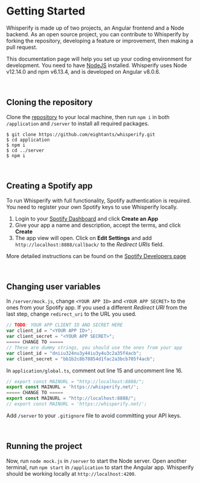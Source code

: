 # Getting Started
Whisperify is made up of two projects, an Angular frontend and a Node backend. As an open source project, you can contribute to Whisperify by forking the repository, developing a feature or improvement, then making a pull request. 

This documentation page will help you set up your coding environment for development. You need to have [NodeJS](https://nodejs.org/en/download/) installed. Whisperify uses Node v12.14.0 and npm v6.13.4, and is developed on Angular v8.0.6. 

<br>

<h2 id="cloning-the-repository">Cloning the repository</h2>

Clone the [repository](https://github.com/eightants/whisperify.git) to your local machine, then run `npm i` in both `/application` and `/server` to install all required packages. 
```
$ git clone https://github.com/eightants/whisperify.git
$ cd application
$ npm i
$ cd ../server
$ npm i
```

<br>

<h2 id="creating-a-spotify-app">Creating a Spotify app</h2>

To run Whisperify with full functionality, Spotify authentication is required. You need to register your own Spotify keys to use Whisperify locally. 

1. Login to your [Spotify Dashboard](https://developer.spotify.com/dashboard/) and click **Create an App**
2. Give your app a name and description, accept the terms, and click **Create**
3. The app view will open. Click on **Edit Settings** and add `http://localhost:8888/callback/` to the *Redirect URIs* field. 

More detailed instructions can be found on the [Spotify Developers page](https://developer.spotify.com/documentation/general/guides/app-settings/)

<br>

<h2 id="changing-user-variables">Changing user variables</h2>

In `/server/mock.js`, change `<YOUR APP ID>` and `<YOUR APP SECRET>` to the ones from your Spotify app. If you used a different *Redirect URI* from the last step, change `redirect_uri` to the URL you used. 
```javascript
// TODO: YOUR APP CLIENT ID AND SECRET HERE
var client_id = "<YOUR APP ID>"; 
var client_secret = "<YOUR APP SECRET>";
===== CHANGE TO =====
// These are dummy strings, you should use the ones from your app
var client_id = "dniiu324nu3y44iu3y4u3c2a35f4acb"; 
var client_secret = "bb1b2c8b78854d1fac2a3bcb705f4acb";
```

In `application/global.ts`, comment out line 15 and uncomment line 16. 
```typescript
// export const MAINURL = "http://localhost:8888/";
export const MAINURL = 'https://whisperify.net/';
===== CHANGE TO =====
export const MAINURL = "http://localhost:8888/";
// export const MAINURL = 'https://whisperify.net/';
```

Add `/server` to your `.gitignore` file to avoid committing your API keys. 

<br>

<h2 id="running-the-project">Running the project</h2>

Now, run `node mock.js` in `/server` to start the Node server. Open another terminal, run `npm start` in `/application` to start the Angular app. Whisperify should be working locally at `http://localhost:4200`. 

<br>